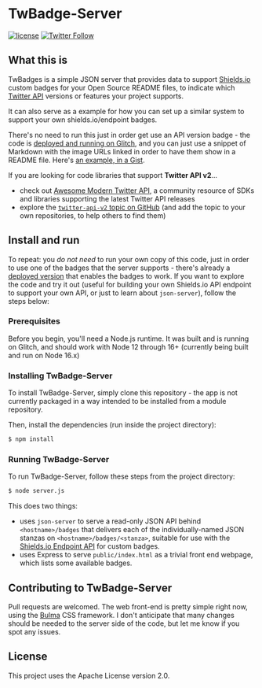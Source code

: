 # TwBadge-Server

[![license](https://img.shields.io/badge/License-Apache%202.0-green.svg)](https://github.com/andypiper/twbadges/blob/main/LICENSE) [![Twitter Follow](https://badgen.net/twitter/follow/andypiper)](https://twitter.com/intent/follow?screen_name=andypiper)

## What this is

TwBadges is a simple JSON server that provides data to support [Shields.io](https://shields.io) custom badges for your Open Source README files, to indicate which [Twitter API](https://developer.twitter.com) versions or features your project supports.

It can also serve as a example for how you can set up a similar system to support your own shields.io/endpoint badges.

There's no need to run this just in order get use an API version badge - the code is [deployed and running on Glitch](https://twbadges.glitch.me), and you can just use a snippet of Markdown with the image URLs linked in order to have them show in a README file. Here's [an example, in a Gist](https://gist.github.com/andypiper/6f41242e422235fbae6e68bcce18976e).

If you are looking for code libraries that support **Twitter API v2**...

 - check out [Awesome Modern Twitter API](https://github.com/andypiper/awesome-modern-twitter-api), a community resource of SDKs and libraries supporting the latest Twitter API releases
 - explore the [`twitter-api-v2` topic on GitHub](https://github.com/topics/twitter-api-v2) (and add the topic to your own repositories, to help others to find them)

## Install and run

To repeat: you *do not need* to run your own copy of this code, just in order to use one of the badges that the server supports - there's already a [deployed version](https://twbadges.glitch.me) that enables the badges to work. If you want to explore the code and try it out (useful for building your own Shields.io API endpoint to support your own API, or just to learn about `json-server`), follow the steps below:

### Prerequisites

Before you begin, you'll need a Node.js runtime. It was built and is running on Glitch, and should work with Node 12 through 16+ (currently being built and run on Node 16.x)

### Installing TwBadge-Server

To install TwBadge-Server, simply clone this repository - the app is not currently packaged in a way intended to be installed from a module repository.

Then, install the dependencies (run inside the project directory):

```bash
$ npm install
```

### Running TwBadge-Server

To run TwBadge-Server, follow these steps from the project directory:

```bash
$ node server.js
```

This does two things:

- uses `json-server` to serve a read-only JSON API behind `<hostname>/badges` that delivers each of the individually-named JSON stanzas on `<hostname>/badges/<stanza>`, suitable for use with the [Shields.io Endpoint API](https://shields.io/endpoint) for custom badges.	
- uses Express to serve `public/index.html` as a trivial front end webpage, which lists some available badges.

## Contributing to TwBadge-Server

Pull requests are welcomed. The web front-end is pretty simple right now, using the [Bulma](https://bulma.io) CSS framework. I don't anticipate that many changes should be needed to the server side of the code, but let me know if you spot any issues.

## License

This project uses the Apache License version 2.0.
